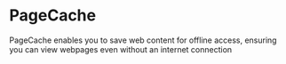 # PageCache
PageCache enables you to save web content for offline access, ensuring you can view webpages even without an internet connection
